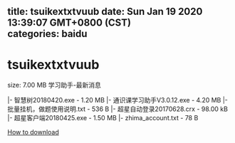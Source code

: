 
title: tsuikextxtvuub
date: Sun Jan 19 2020 13:39:07 GMT+0800 (CST)    
categories: baidu
---

# tsuikextxtvuub
size: 7.00 MB
 学习助手-最新消息
 
|- 智慧树20180420.exe - 1.20 MB
|- 通识课学习助手V3.0.12.exe - 4.20 MB
|- 批量挂机，做题使用说明.txt - 536 B
|- 超星自动登录20170628.crx - 98.00 kB
|- 超星客户端20180425.exe - 1.50 MB
|- zhima_account.txt - 78 B

[How to download](https://bpcam.bemobtrk.com/go/2ceec3aa-1ca2-46d6-b9ff-aaa5c184517c?jno=3966)